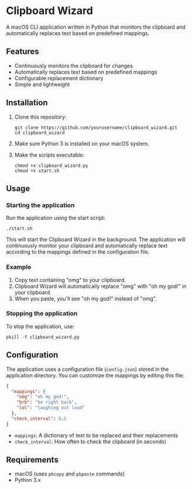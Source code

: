 # Clipboard Wizard

A macOS CLI application written in Python that monitors the clipboard and automatically replaces text based on predefined mappings.

## Features

- Continuously monitors the clipboard for changes
- Automatically replaces text based on predefined mappings
- Configurable replacement dictionary
- Simple and lightweight

## Installation

1. Clone this repository:
   ```
   git clone https://github.com/yourusername/clipboard_wizard.git
   cd clipboard_wizard
   ```

2. Make sure Python 3 is installed on your macOS system.

3. Make the scripts executable:
   ```
   chmod +x clipboard_wizard.py
   chmod +x start.sh
   ```

## Usage

### Starting the application

Run the application using the start script:
```
./start.sh
```

This will start the Clipboard Wizard in the background. The application will continuously monitor your clipboard and automatically replace text according to the mappings defined in the configuration file.

### Example

1. Copy text containing "omg" to your clipboard.
2. Clipboard Wizard will automatically replace "omg" with "oh my god!" in your clipboard.
3. When you paste, you'll see "oh my god!" instead of "omg".

### Stopping the application

To stop the application, use:
```
pkill -f clipboard_wizard.py
```

## Configuration

The application uses a configuration file (`config.json`) stored in the application directory. You can customize the mappings by editing this file:

```json
{
  "mappings": {
    "omg": "oh my god!",
    "brb": "be right back",
    "lol": "laughing out loud"
  },
  "check_interval": 0.5
}
```

- `mappings`: A dictionary of text to be replaced and their replacements
- `check_interval`: How often to check the clipboard (in seconds)

## Requirements

- macOS (uses `pbcopy` and `pbpaste` commands)
- Python 3.x